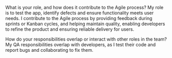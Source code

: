 What is your role, and how does it contribute to the Agile process?
My role is to test the app, identify defects and ensure functionality meets user needs. I contribute to the Agile process by providing feedback during sprints or Kanban cycles, and helping maintain quality, enabling developers to refine the product and ensuring reliable delivery for users.

How do your responsibilities overlap or interact with other roles in the team?
My QA responsibilities overlap with developers, as I test their code and report bugs and collaborating to fix them.
